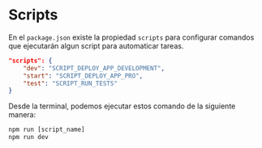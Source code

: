 # Scripts

En el `package.json` existe la propiedad `scripts` para configurar comandos que ejecutarán algun script para automaticar tareas.

```json
"scripts": {
    "dev": "SCRIPT_DEPLOY_APP_DEVELOPMENT",
    "start": "SCRIPT_DEPLOY_APP_PRO",
    "test": "SCRIPT_RUN_TESTS"
}
```

Desde la terminal, podemos ejecutar estos comando de la siguiente manera:

```js
npm run [script_name]
npm run dev
```
